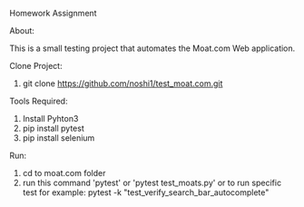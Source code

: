 Homework Assignment

About:

This is a small testing project that automates the Moat.com Web application.

Clone Project:

 1. git clone https://github.com/noshi1/test_moat.com.git

Tools Required:

 1. Install Pyhton3
 2. pip install pytest
 3. pip install selenium

Run:

 1. cd to moat.com folder
 2. run this command 'pytest' or 'pytest test_moats.py' or to run specific test for example: pytest -k "test_verify_search_bar_autocomplete"
